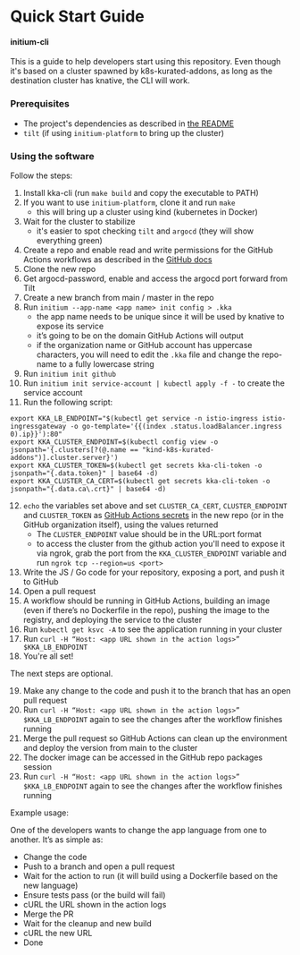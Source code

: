 # Quick Start Guide

#### initium-cli

This is a guide to help developers start using this repository. Even though it's based on a cluster spawned by k8s-kurated-addons, as long as the destination cluster has knative, the CLI will work.

### Prerequisites

- The project's dependencies as described in [the README](README.md)
- `tilt` (if using `initium-platform` to bring up the cluster)

### Using the software

Follow the steps:

1. Install kka-cli (run `make build` and copy the executable to PATH)
2. If you want to use `initium-platform`, clone it and run `make`
    * this will bring up a cluster using kind (kubernetes in Docker)
3. Wait for the cluster to stabilize
    * it's easier to spot checking `tilt` and `argocd` (they will show everything green)
4. Create a repo and enable read and write permissions for the GitHub Actions workflows as described in the [GitHub docs](https://docs.github.com/en/repositories/managing-your-repositorys-settings-and-features/enabling-features-for-your-repository/managing-github-actions-settings-for-a-repository#configuring-the-default-github_token-permissions)
5. Clone the new repo
6. Get argocd-password, enable and access the argocd port forward from Tilt
7. Create a new branch from main / master in the repo
8. Run `initium --app-name <app name> init config > .kka`
    * the app name needs to be unique since it will be used by knative to expose its service
    * it’s going to be on the domain GitHub Actions will output
    * if the organization name or GitHub account has uppercase characters, you will need to edit the `.kka` file and change the repo-name to a fully lowercase string
9. Run `initium init github`
10. Run `initium init service-account | kubectl apply -f -` to create the service account
11. Run the following script:
```
export KKA_LB_ENDPOINT="$(kubectl get service -n istio-ingress istio-ingressgateway -o go-template='{{(index .status.loadBalancer.ingress 0).ip}}'):80"
export KKA_CLUSTER_ENDPOINT=$(kubectl config view -o jsonpath='{.clusters[?(@.name == "kind-k8s-kurated-addons")].cluster.server}')
export KKA_CLUSTER_TOKEN=$(kubectl get secrets kka-cli-token -o jsonpath="{.data.token}" | base64 -d)
export KKA_CLUSTER_CA_CERT=$(kubectl get secrets kka-cli-token -o jsonpath="{.data.ca\.crt}" | base64 -d)
```
12. `echo` the variables set above and set `CLUSTER_CA_CERT`, `CLUSTER_ENDPOINT` and `CLUSTER_TOKEN` as [GitHub Actions secrets](https://docs.github.com/en/actions/security-guides/encrypted-secrets#creating-encrypted-secrets-for-a-repository) in the new repo (or in the GitHub organization itself), using the values returned
    * The `CLUSTER_ENDPOINT` value should be in the URL:port format
    * to access the cluster from the github action you'll need to expose it via ngrok, grab the port from the `KKA_CLUSTER_ENDPOINT` variable and run `ngrok tcp --region=us <port>`
13. Write the JS / Go code for your repository, exposing a port, and push it to GitHub
14. Open a pull request
15. A workflow should be running in GitHub Actions, building an image (even if there’s no Dockerfile in the repo), pushing the image to the registry, and deploying the service to the cluster
16. Run `kubectl get ksvc -A` to see the application running in your cluster
17. Run `curl -H “Host: <app URL shown in the action logs>” $KKA_LB_ENDPOINT`
18. You're all set!

The next steps are optional.

19. Make any change to the code and push it to the branch that has an open pull request
20. Run `curl -H “Host: <app URL shown in the action logs>” $KKA_LB_ENDPOINT` again to see the changes after the workflow finishes running
21. Merge the pull request so GitHub Actions can clean up the environment and deploy the version from main to the cluster
22. The docker image can be accessed in the GitHub repo packages session
23. Run `curl -H “Host: <app URL shown in the action logs>” $KKA_LB_ENDPOINT` again to see the changes after the workflow finishes running

Example usage:

One of the developers wants to change the app language from one to another. It’s as simple as:

- Change the code
- Push to a branch and open a pull request
- Wait for the action to run (it will build using a Dockerfile based on the new language)
- Ensure tests pass (or the build will fail)
- cURL the URL shown in the action logs
- Merge the PR
- Wait for the cleanup and new build
- cURL the new URL
- Done
